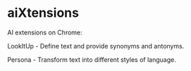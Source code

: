 # aiXtensions
AI extensions on Chrome:

LookItUp - Define text and provide synonyms and antonyms.

Persona - Transform text into different styles of language.
